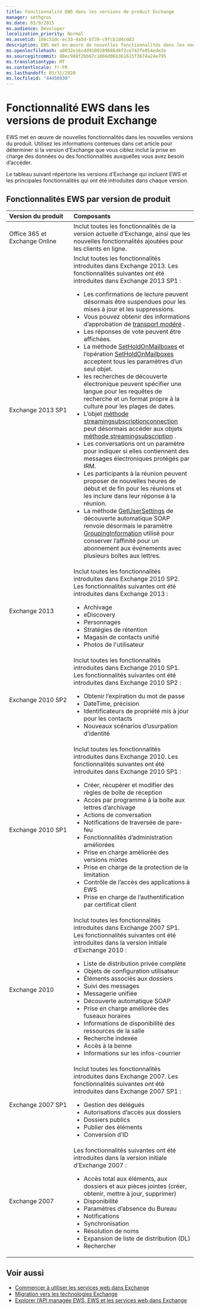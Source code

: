 ```yaml
---
title: Fonctionnalité EWS dans les versions de produit Exchange
manager: sethgros
ms.date: 03/9/2015
ms.audience: Developer
localization_priority: Normal
ms.assetid: 186c51dc-ec33-4a5d-b739-c9fcb1d4cdd3
description: EWS met en œuvre de nouvelles fonctionnalités dans les nouvelles versions du produit. Utilisez les informations contenues dans cet article pour déterminer si la version d’Exchange que vous ciblez inclut la prise en charge des données ou des fonctionnalités auxquelles vous avez besoin d’accéder.
ms.openlocfilehash: a8032e16cdd9100289666d8f2ce742fe054ede2e
ms.sourcegitcommit: 88ec988f2bb67c1866d06b361615f3674a24e795
ms.translationtype: MT
ms.contentlocale: fr-FR
ms.lasthandoff: 05/31/2020
ms.locfileid: "44456030"
---
```

# <a name="ews-functionality-in-exchange-product-versions"></a>Fonctionnalité EWS dans les versions de produit Exchange

EWS met en œuvre de nouvelles fonctionnalités dans les nouvelles versions du produit. Utilisez les informations contenues dans cet article pour déterminer si la version d’Exchange que vous ciblez inclut la prise en charge des données ou des fonctionnalités auxquelles vous avez besoin d’accéder. 
  
Le tableau suivant répertorie les versions d’Exchange qui incluent EWS et les principales fonctionnalités qui ont été introduites dans chaque version.
  
## <a name="ews-features-by-product-version"></a>Fonctionnalités EWS par version de produit

|**Version du produit**|**Composants**|
|:-----|:-----|
|Office 365 et Exchange Online |Inclut toutes les fonctionnalités de la version actuelle d’Exchange, ainsi que les nouvelles fonctionnalités ajoutées pour les clients en ligne.  |
|Exchange 2013 SP1 | Inclut toutes les fonctionnalités introduites dans Exchange 2013. Les fonctionnalités suivantes ont été introduites dans Exchange 2013 SP1 :<ul><li>Les confirmations de lecture peuvent désormais être suspendues pour les mises à jour et les suppressions.</li><li>Vous pouvez obtenir des informations d’approbation de [transport modéré](https://msdn.microsoft.com/library/43a89f71-8002-4cb0-b3c8-1c2b2597f227%28Office.15%29.aspx) .</li><li>Les réponses de vote peuvent être affichées.</li><li>La méthode [SetHoldOnMailboxes](https://msdn.microsoft.com/library/microsoft.exchange.webservices.data.exchangeservice.setholdonmailboxes%28v=exchg.80%29.aspx) et l’opération [SetHoldOnMailboxes](https://msdn.microsoft.com/library/9015a0d8-3495-461b-aa79-797d23169585%28Office.15%29.aspx) acceptent tous les paramètres d’un seul objet.</li><li>les recherches de découverte électronique peuvent spécifier une langue pour les requêtes de recherche et un format propre à la culture pour les plages de dates.</li><li>L’objet [méthode streamingsubscriptionconnection](https://msdn.microsoft.com/library/microsoft.exchange.webservices.data.streamingsubscriptionconnection%28v=exchg.80%29.aspx) peut désormais accéder aux objets [méthode streamingsubscription](https://msdn.microsoft.com/library/microsoft.exchange.webservices.data.streamingsubscription%28v=exchg.80%29.aspx) .</li><li>Les conversations ont un paramètre pour indiquer si elles contiennent des messages électroniques protégés par IRM.</li><li>Les participants à la réunion peuvent proposer de nouvelles heures de début et de fin pour les réunions et les inclure dans leur réponse à la réunion.</li><li>La méthode [GetUserSettings](https://msdn.microsoft.com/library/microsoft.exchange.webservices.autodiscover.autodiscoverservice.getusersettings%28v=exchg.80%29.aspx) de découverte automatique SOAP renvoie désormais le paramètre [GroupingInformation](https://msdn.microsoft.com/library/office/dn529149%28v=exchg.150%29.aspx) utilisé pour conserver l’affinité pour un abonnement aux événements avec plusieurs boîtes aux lettres.</li></ul> |
|Exchange 2013  | Inclut toutes les fonctionnalités introduites dans Exchange 2010 SP2. Les fonctionnalités suivantes ont été introduites dans Exchange 2013 :  <ul><li>  Archivage</li><li>eDiscovery</li><li>Personnages</li><li>Stratégies de rétention</li><li>Magasin de contacts unifié</li><li>Photos de l'utilisateur</li></ul> |
|Exchange 2010 SP2  | Inclut toutes les fonctionnalités introduites dans Exchange 2010 SP1. Les fonctionnalités suivantes ont été introduites dans Exchange 2010 SP2 :  <ul><li>  Obtenir l’expiration du mot de passe</li><li>DateTime, précision</li><li>Identificateurs de propriété mis à jour pour les contacts</li><li>Nouveaux scénarios d’usurpation d’identité</li></ul> |
|Exchange 2010 SP1  | Inclut toutes les fonctionnalités introduites dans Exchange 2010. Les fonctionnalités suivantes ont été introduites dans Exchange 2010 SP1 :  <ul><li>  Créer, récupérer et modifier des règles de boîte de réception</li><li>Accès par programme à la boîte aux lettres d’archivage</li><li>Actions de conversation</li><li>Notifications de traversée de pare-feu</li><li>Fonctionnalités d’administration améliorées</li><li>Prise en charge améliorée des versions mixtes</li><li>Prise en charge de la protection de la limitation</li><li>Contrôle de l’accès des applications à EWS</li><li>Prise en charge de l’authentification par certificat client</li></ul> |
|Exchange 2010  | Inclut toutes les fonctionnalités introduites dans Exchange 2007 SP1. Les fonctionnalités suivantes ont été introduites dans la version initiale d’Exchange 2010 : <ul> <li>  Liste de distribution privée complète</li><li>Objets de configuration utilisateur</li><li>Éléments associés aux dossiers</li><li>Suivi des messages</li><li>Messagerie unifiée</li><li>Découverte automatique SOAP  </li><li>Prise en charge améliorée des fuseaux horaires</li><li>Informations de disponibilité des ressources de la salle</li><li>Recherche indexée</li><li>Accès à la benne</li><li>Informations sur les infos-courrier</li></ul> |
|Exchange 2007 SP1  | Inclut toutes les fonctionnalités introduites dans Exchange 2007. Les fonctionnalités suivantes ont été introduites dans Exchange 2007 SP1 :  <ul><li>  Gestion des délégués</li><li>Autorisations d’accès aux dossiers</li><li>Dossiers publics</li><li>Publier des éléments</li><li>Conversion d’ID</li></ul> |
|Exchange 2007  | Les fonctionnalités suivantes ont été introduites dans la version initiale d’Exchange 2007 :  <ul><li>  Accès total aux éléments, aux dossiers et aux pièces jointes (créer, obtenir, mettre à jour, supprimer)</li><li>Disponibilité</li><li>Paramètres d’absence du Bureau</li><li>Notifications</li><li>Synchronisation</li><li>Résolution de noms</li><li>Expansion de liste de distribution (DL)</li><li>Rechercher</li></ul> |
   
## <a name="see-also"></a>Voir aussi

- [Commencer à utiliser les services web dans Exchange](start-using-web-services-in-exchange.md)
- [Migration vers les technologies Exchange](../migrating-to-exchange-online-and-exchange-2013-technologies.md)
- [Explorer l’API managée EWS, EWS et les services web dans Exchange](explore-the-ews-managed-api-ews-and-web-services-in-exchange.md)  
    

